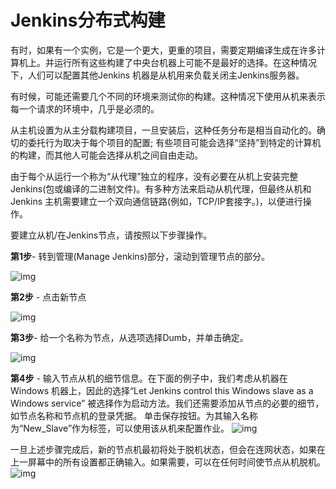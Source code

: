 # Jenkins分布式构建

有时，如果有一个实例，它是一个更大，更重的项目，需要定期编译生成在许多计算机上。并运行所有这些构建了中央台机器上可能不是最好的选择。在这种情况下，人们可以配置其他Jenkins 机器是从机用来负载关闭主Jenkins服务器。

有时候，可能还需要几个不同的环境来测试你的构建。这种情况下使用从机来表示每一个请求的环境中，几乎是必须的。

从主机设置为从主分载构建项目，一旦安装后，这种任务分布是相当自动化的。确切的委托行为取决于每个项目的配置; 有些项目可能会选择“坚持”到特定的计算机的构建，而其他人可能会选择从机之间自由走动。

由于每个从运行一个称为“从代理”独立的程序，没有必要在从机上安装完整Jenkins(包或编译的二进制文件)。有多种方法来启动从机代理，但最终从机和Jenkins 主机需要建立一个双向通信链路(例如，TCP/IP套接字。)，以便进行操作。

要建立从机/在Jenkins节点，请按照以下步骤操作。

**第1步**- 转到管理(Manage Jenkins)部分，滚动到管理节点的部分。

![img](http://www.yiibai.com/uploads/tutorial/20151230/1-151230121453Z7.jpg)

**第2步** - 点击新节点

![img](http://www.yiibai.com/uploads/tutorial/20151230/1-151230121515319.jpg)

**第3步**- 给一个名称为节点，从选项选择Dumb，并单击确定。

![img](http://www.yiibai.com/uploads/tutorial/20151230/1-151230121543Q8.jpg)

**第4步** - 输入节点从机的细节信息。在下面的例子中，我们考虑从机器在 Windows 机器上，因此的选择“Let Jenkins control this Windows slave as a Windows service” 被选择作为启动方法。我们还需要添加从节点的必要的细节，如节点名称和节点机的登录凭据。 单击保存按钮。为其输入名称为“New_Slave”作为标签，可以使用该从机来配置作业。
![img](http://www.yiibai.com/uploads/tutorial/20151230/1-151230121614249.jpg)

一旦上述步骤完成后，新的节点机最初将处于脱机状态，但会在连网状态，如果在上一屏幕中的所有设置都正确输入。如果需要，可以在任何时间使节点从机脱机。
![img](http://www.yiibai.com/uploads/tutorial/20151230/1-151230121640540.jpg)
